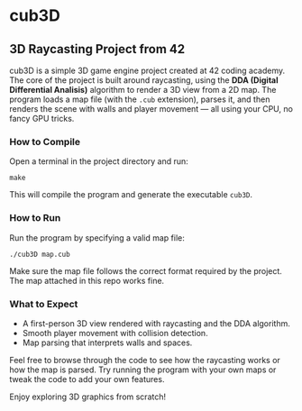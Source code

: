# cub3D  
## 3D Raycasting Project from 42

cub3D is a simple 3D game engine project created at 42 coding academy. The core of the project is built around raycasting, using the **DDA (Digital Differential Analisis)** algorithm to render a 3D view from a 2D map. The program loads a map file (with the `.cub` extension), parses it, and then renders the scene with walls and player movement — all using your CPU, no fancy GPU tricks.

### How to Compile  
Open a terminal in the project directory and run:  
```
make
```
This will compile the program and generate the executable `cub3D`.

### How to Run  
Run the program by specifying a valid map file:  
```
./cub3D map.cub
```

Make sure the map file follows the correct format required by the project. The map attached in this repo works fine.

### What to Expect  
- A first-person 3D view rendered with raycasting and the DDA algorithm.  
- Smooth player movement with collision detection.  
- Map parsing that interprets walls and spaces.

Feel free to browse through the code to see how the raycasting works or how the map is parsed. Try running the program with your own maps or tweak the code to add your own features.

Enjoy exploring 3D graphics from scratch!

